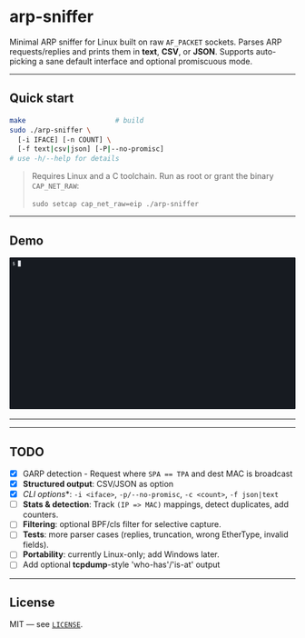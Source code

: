 # arp-sniffer

Minimal ARP sniffer for Linux built on raw `AF_PACKET` sockets.
Parses ARP requests/replies and prints them in **text**, **CSV**, or **JSON**.
Supports auto-picking a sane default interface and optional promiscuous mode.

---

## Quick start

```bash
make                      # build
sudo ./arp-sniffer \
  [-i IFACE] [-n COUNT] \
  [-f text|csv|json] [-P|--no-promisc]
# use -h/--help for details
```

> Requires Linux and a C toolchain. Run as root or grant the binary `CAP_NET_RAW`:
>
> ```sudo setcap cap_net_raw=eip ./arp-sniffer```

---
## Demo

![ARP sniffer demo](docs/demo.gif)

---
---

## TODO

* [x] GARP detection
  \- Request where `SPA == TPA` and dest MAC is broadcast
* [x] **Structured output**: CSV/JSON as option
* [x] *CLI options*\*: `-i <iface>`, `-p/--no-promisc`, `-c <count>`, `-f json|text`
* [ ] **Stats & detection**: Track `(IP => MAC)` mappings, detect duplicates, add counters.
* [ ] **Filtering**: optional BPF/cls filter for selective capture.
* [ ] **Tests**: more parser cases (replies, truncation, wrong EtherType, invalid fields).
* [ ] **Portability**: currently Linux-only; add Windows later.
* [ ] Add optional **tcpdump**-style 'who-has'/'is-at' output

---

## License

MIT — see [`LICENSE`](./LICENSE).
